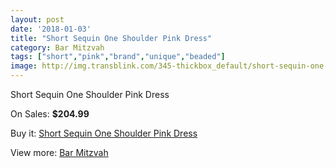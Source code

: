 ```yaml
---
layout: post
date: '2018-01-03'
title: "Short Sequin One Shoulder Pink Dress"
category: Bar Mitzvah
tags: ["short","pink","brand","unique","beaded"]
image: http://img.transblink.com/345-thickbox_default/short-sequin-one-shoulder-pink-dress.jpg
---
```

Short Sequin One Shoulder Pink Dress

On Sales: **$204.99**
<a href="https://www.transblink.com/en/bar-mitzvah/90-short-sequin-one-shoulder-pink-dress.html"><amp-img layout="responsive" width="600" height="600" src="//img.transblink.com/345-thickbox_default/short-sequin-one-shoulder-pink-dress.jpg" alt="Short Sequin One Shoulder Pink Dress 0" /></a>
<a href="https://www.transblink.com/en/bar-mitzvah/90-short-sequin-one-shoulder-pink-dress.html"><amp-img layout="responsive" width="600" height="600" src="//img.transblink.com/347-thickbox_default/short-sequin-one-shoulder-pink-dress.jpg" alt="Short Sequin One Shoulder Pink Dress 1" /></a>
<a href="https://www.transblink.com/en/bar-mitzvah/90-short-sequin-one-shoulder-pink-dress.html"><amp-img layout="responsive" width="600" height="600" src="//img.transblink.com/346-thickbox_default/short-sequin-one-shoulder-pink-dress.jpg" alt="Short Sequin One Shoulder Pink Dress 2" /></a>

Buy it: [Short Sequin One Shoulder Pink Dress](https://www.transblink.com/en/bar-mitzvah/90-short-sequin-one-shoulder-pink-dress.html "Short Sequin One Shoulder Pink Dress")

View more: [Bar Mitzvah](https://www.transblink.com/en/2-bar-mitzvah "Bar Mitzvah")